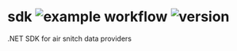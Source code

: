 # sdk ![example workflow](https://github.com/AirQualityControl/sdk/actions/workflows/test_and_build.yml/badge.svg) ![version](https://img.shields.io/badge/version-0.7.0-yellow)
.NET SDK for air snitch data providers
